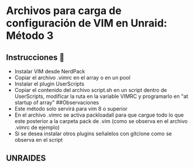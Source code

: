 # Archivos para carga de configuración de VIM en Unraid: Método 3
## Instrucciones 🚀
- Instalar VIM desde NerdPack
- Copiar el archivo .vimrc en el array o en un pool
- Instalar el plugin UserScripts
- Copiar el contenido del archivo script.sh en un script dentro de UserScripts, modificar la ruta en la variable VIMRC y programarlo en "at startup of array"
##Observaciones
- Este método solo servirá para vim 8 o superior
- En el archivo .vimrc se activa packloadall para que cargue todo lo que este posterior a la carpeta pack de .vim (como se observa en el archivo .vimrc de ejemplo)
- Si se desea instalar otros plugins señalelos con gitclone como se observa en el script
## UNRAIDES
